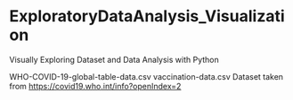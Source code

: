 # ExploratoryDataAnalysis_Visualization
Visually Exploring Dataset and Data Analysis with Python

WHO-COVID-19-global-table-data.csv
vaccination-data.csv
Dataset taken from https://covid19.who.int/info?openIndex=2





